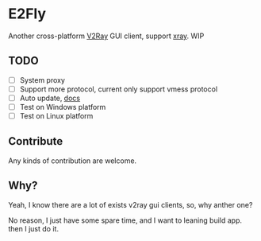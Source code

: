 # E2Fly

Another cross-platform [V2Ray] GUI client, support [xray]. WIP

## TODO

- [ ] System proxy
- [ ] Support more protocol, current only support vmess protocol
- [ ] Auto update, [docs](https://www.electron.build/auto-update.html)
- [ ] Test on Windows platform
- [ ] Test on Linux platform

## Contribute

Any kinds of contribution are welcome.

## Why?

Yeah, I know there are a lot of exists v2ray gui clients, so, why anther one?

No reason, I just have some spare time, and I want to leaning build app. then I just do it.

[v2ray]: https://www.v2fly.org/
[xray]: https://xtls.github.io/
